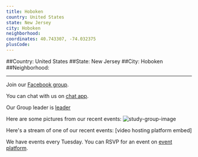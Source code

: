 ```yaml
---
title: Hoboken
country: United States
state: New Jersey
city: Hoboken
neighborhood: 
coordinates: 40.743307, -74.032375
plusCode:
---
```


##Country: United States
##State: New Jersey
##City: Hoboken
##Neighborhood: 
*****
Join our [Facebook group](https://www.facebook.com/groups/free.code.camp.hoboken).

You can chat with us on [chat app]().

Our Group leader is [leader]()

Here are some pictures from our recent events:
![study-group-image]()

Here's a stream of one of our recent events:
[video hosting platform embed]

We have events every Tuesday. You can RSVP for an event on [event platform]().
